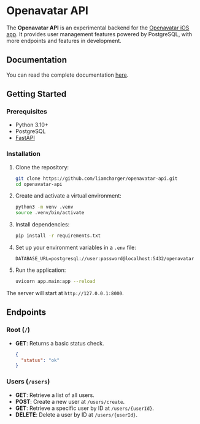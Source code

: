 # Openavatar API

The **Openavatar API** is an experimental backend for the [Openavatar iOS app](https://github.com/liamcharger/openavatar-ios). It provides user management features powered by PostgreSQL, with more endpoints and features in development.

## Documentation

You can read the complete documentation [here](https://openavatar.apidocumentation.com).

## Getting Started

### Prerequisites

- Python 3.10+
- PostgreSQL
- [FastAPI](https://fastapi.tiangolo.com/)

### Installation

1. Clone the repository:
   ```bash
   git clone https://github.com/liamcharger/openavatar-api.git
   cd openavatar-api
   ```

2. Create and activate a virtual environment:
   ```bash
   python3 -m venv .venv
   source .venv/bin/activate
   ```

3. Install dependencies:
   ```bash
   pip install -r requirements.txt
   ```

4. Set up your environment variables in a `.env` file:
   ```env
   DATABASE_URL=postgresql://user:password@localhost:5432/openavatar
   ```

5. Run the application:
   ```bash
   uvicorn app.main:app --reload
   ```

The server will start at `http://127.0.0.1:8000`.

## Endpoints

### Root (`/`)
- **GET**: Returns a basic status check.
  ```json
  {
    "status": "ok"
  }
  ```

### Users (`/users`)
- **GET**: Retrieve a list of all users.
- **POST**: Create a new user at `/users/create`.
- **GET**: Retrieve a specific user by ID at `/users/{userId}`.
- **DELETE**: Delete a user by ID at `/users/{userId}`.
